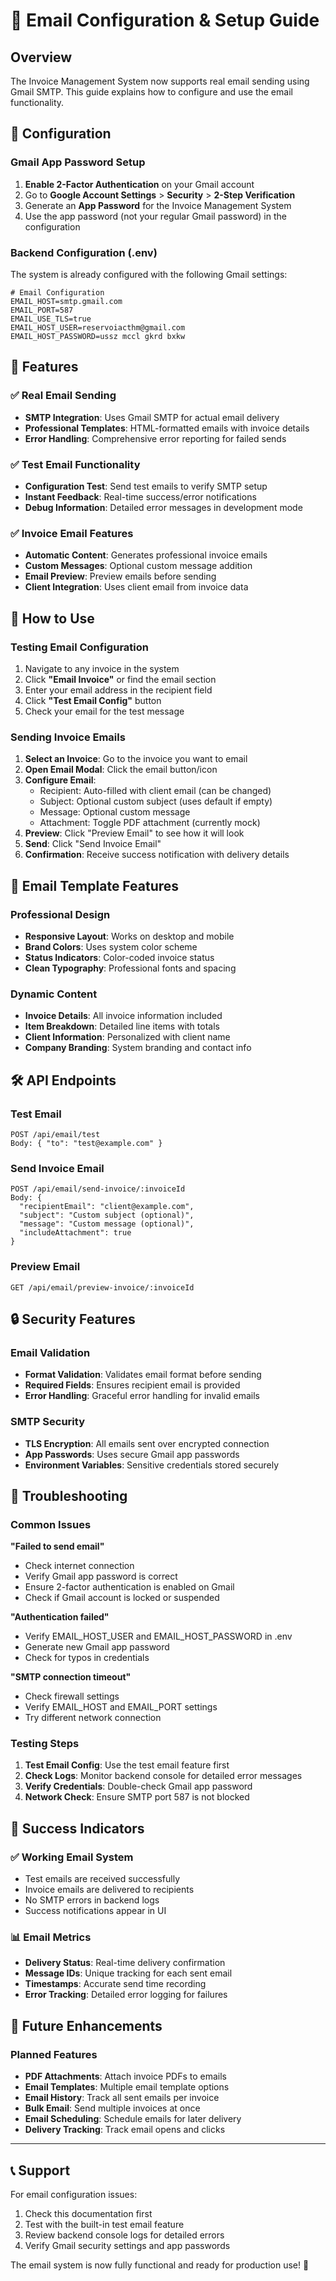 # 📧 Email Configuration & Setup Guide

## Overview

The Invoice Management System now supports real email sending using Gmail SMTP. This guide explains how to configure and use the email functionality.

## 🔧 Configuration

### Gmail App Password Setup

1. **Enable 2-Factor Authentication** on your Gmail account
2. Go to **Google Account Settings** > **Security** > **2-Step Verification**
3. Generate an **App Password** for the Invoice Management System
4. Use the app password (not your regular Gmail password) in the configuration

### Backend Configuration (.env)

The system is already configured with the following Gmail settings:

```env
# Email Configuration
EMAIL_HOST=smtp.gmail.com
EMAIL_PORT=587
EMAIL_USE_TLS=true
EMAIL_HOST_USER=reservoiacthm@gmail.com
EMAIL_HOST_PASSWORD=ussz mccl gkrd bxkw
```

## 🚀 Features

### ✅ Real Email Sending

- **SMTP Integration**: Uses Gmail SMTP for actual email delivery
- **Professional Templates**: HTML-formatted emails with invoice details
- **Error Handling**: Comprehensive error reporting for failed sends

### ✅ Test Email Functionality

- **Configuration Test**: Send test emails to verify SMTP setup
- **Instant Feedback**: Real-time success/error notifications
- **Debug Information**: Detailed error messages in development mode

### ✅ Invoice Email Features

- **Automatic Content**: Generates professional invoice emails
- **Custom Messages**: Optional custom message addition
- **Email Preview**: Preview emails before sending
- **Client Integration**: Uses client email from invoice data

## 📱 How to Use

### Testing Email Configuration

1. Navigate to any invoice in the system
2. Click **"Email Invoice"** or find the email section
3. Enter your email address in the recipient field
4. Click **"Test Email Config"** button
5. Check your email for the test message

### Sending Invoice Emails

1. **Select an Invoice**: Go to the invoice you want to email
2. **Open Email Modal**: Click the email button/icon
3. **Configure Email**:
   - Recipient: Auto-filled with client email (can be changed)
   - Subject: Optional custom subject (uses default if empty)
   - Message: Optional custom message
   - Attachment: Toggle PDF attachment (currently mock)
4. **Preview**: Click "Preview Email" to see how it will look
5. **Send**: Click "Send Invoice Email"
6. **Confirmation**: Receive success notification with delivery details

## 🎨 Email Template Features

### Professional Design

- **Responsive Layout**: Works on desktop and mobile
- **Brand Colors**: Uses system color scheme
- **Status Indicators**: Color-coded invoice status
- **Clean Typography**: Professional fonts and spacing

### Dynamic Content

- **Invoice Details**: All invoice information included
- **Item Breakdown**: Detailed line items with totals
- **Client Information**: Personalized with client name
- **Company Branding**: System branding and contact info

## 🛠️ API Endpoints

### Test Email

```
POST /api/email/test
Body: { "to": "test@example.com" }
```

### Send Invoice Email

```
POST /api/email/send-invoice/:invoiceId
Body: {
  "recipientEmail": "client@example.com",
  "subject": "Custom subject (optional)",
  "message": "Custom message (optional)",
  "includeAttachment": true
}
```

### Preview Email

```
GET /api/email/preview-invoice/:invoiceId
```

## 🔒 Security Features

### Email Validation

- **Format Validation**: Validates email format before sending
- **Required Fields**: Ensures recipient email is provided
- **Error Handling**: Graceful error handling for invalid emails

### SMTP Security

- **TLS Encryption**: All emails sent over encrypted connection
- **App Passwords**: Uses secure Gmail app passwords
- **Environment Variables**: Sensitive credentials stored securely

## 🐛 Troubleshooting

### Common Issues

**"Failed to send email"**

- Check internet connection
- Verify Gmail app password is correct
- Ensure 2-factor authentication is enabled on Gmail
- Check if Gmail account is locked or suspended

**"Authentication failed"**

- Verify EMAIL_HOST_USER and EMAIL_HOST_PASSWORD in .env
- Generate new Gmail app password
- Check for typos in credentials

**"SMTP connection timeout"**

- Check firewall settings
- Verify EMAIL_HOST and EMAIL_PORT settings
- Try different network connection

### Testing Steps

1. **Test Email Config**: Use the test email feature first
2. **Check Logs**: Monitor backend console for detailed error messages
3. **Verify Credentials**: Double-check Gmail app password
4. **Network Check**: Ensure SMTP port 587 is not blocked

## 🎯 Success Indicators

### ✅ Working Email System

- Test emails are received successfully
- Invoice emails are delivered to recipients
- No SMTP errors in backend logs
- Success notifications appear in UI

### 📊 Email Metrics

- **Delivery Status**: Real-time delivery confirmation
- **Message IDs**: Unique tracking for each sent email
- **Timestamps**: Accurate send time recording
- **Error Tracking**: Detailed error logging for failures

## 🔮 Future Enhancements

### Planned Features

- **PDF Attachments**: Attach invoice PDFs to emails
- **Email Templates**: Multiple email template options
- **Email History**: Track all sent emails per invoice
- **Bulk Email**: Send multiple invoices at once
- **Email Scheduling**: Schedule emails for later delivery
- **Delivery Tracking**: Track email opens and clicks

---

## 📞 Support

For email configuration issues:

1. Check this documentation first
2. Test with the built-in test email feature
3. Review backend console logs for detailed errors
4. Verify Gmail security settings and app passwords

The email system is now fully functional and ready for production use! 🚀
